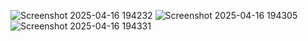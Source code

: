 ![Screenshot 2025-04-16 194232](https://github.com/user-attachments/assets/a2488466-94d8-4c32-94f0-981693cd184a)
![Screenshot 2025-04-16 194305](https://github.com/user-attachments/assets/3c1e4a93-5ff1-43ca-ba37-75b0460dfe71)
![Screenshot 2025-04-16 194331](https://github.com/user-attachments/assets/d5fbc405-a43c-4f29-8944-b3ef3cf7f39c)
